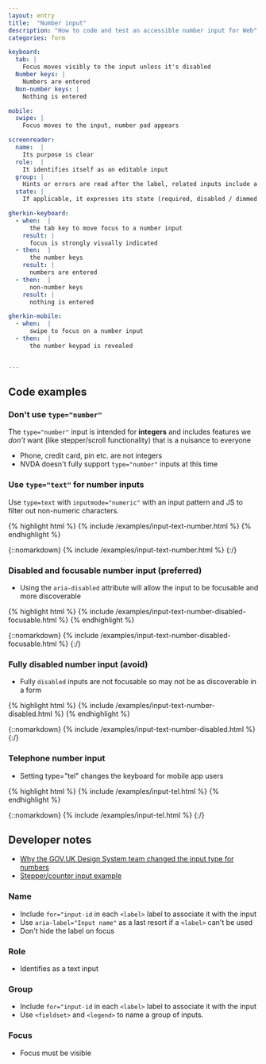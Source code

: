 ```yaml
---
layout: entry
title:  "Number input"
description: "How to code and test an accessible number input for Web"
categories: form

keyboard:
  tab: |
    Focus moves visibly to the input unless it's disabled
  Number keys: |
    Numbers are entered
  Non-number keys: |
    Nothing is entered

mobile:
  swipe: |
    Focus moves to the input, number pad appears

screenreader:
  name:  |
    Its purpose is clear
  role:  |
    It identifies itself as an editable input
  group: |
    Hints or errors are read after the label, related inputs include a group name (Ex: Enter your personal information)
  state: |
    If applicable, it expresses its state (required, disabled / dimmed / unavailable)

gherkin-keyboard: 
  - when:  |
      the tab key to move focus to a number input
    result: |
      focus is strongly visually indicated
  - then:  |
      the number keys
    result: |
      numbers are entered
  - then:  |
      non-number keys
    result: |
      nothing is entered

gherkin-mobile:
  - when:  |
      swipe to focus on a number input
  - then:  |
      the number keypad is revealed


---
```


## Code examples

### Don't use `type="number"`

The `type="number"` input is intended for **integers** and includes features we _don't_ want (like stepper/scroll functionality) that is a nuisance to everyone 

- Phone, credit card, pin etc. are not integers
- NVDA doesn't fully support `type="number"` inputs at this time

### Use `type="text"` for number inputs

Use `type=text` with `inputmode="numeric"` with an input pattern and JS to filter out non-numeric characters.

{% highlight html %}
{% include /examples/input-text-number.html %}
{% endhighlight %}

{::nomarkdown}
<example>
{% include /examples/input-text-number.html %}
</example>
{:/}

### Disabled and focusable number input (preferred)

- Using the `aria-disabled` attribute will allow the input to be focusable and more discoverable

{% highlight html %}
{% include /examples/input-text-number-disabled-focusable.html %}
{% endhighlight %}

{::nomarkdown}
<example>
{% include /examples/input-text-number-disabled-focusable.html %}
</example>
{:/}

### Fully disabled number input (avoid)

- Fully `disabled` inputs are not focusable so may not be as discoverable in a form

{% highlight html %}
{% include /examples/input-text-number-disabled.html %}
{% endhighlight %}

{::nomarkdown}
<example>
{% include /examples/input-text-number-disabled.html %}
</example>
{:/}

### Telephone number input

- Setting type="tel" changes the keyboard for mobile app users

{% highlight html %}
{% include /examples/input-tel.html %}
{% endhighlight %}

{::nomarkdown}
<example>
{% include /examples/input-tel.html %}
</example>
{:/}

## Developer notes

- [Why the GOV.UK Design System team changed the input type for numbers](https://technology.blog.gov.uk/2020/02/24/why-the-gov-uk-design-system-team-changed-the-input-type-for-numbers/)
- [Stepper/counter input example](/checklist-web/stepper-input/)

### Name
- Include `for="input-id` in each `<label>` label to associate it with the input
- Use `aria-label="Input name"` as a last resort if a `<label>` can't be used
- Don't hide the label on focus

### Role
- Identifies as a text input


### Group
- Include `for="input-id` in each `<label>` label to associate it with the input
- Use `<fieldset>` and `<legend>` to name a group of inputs.

### Focus
- Focus must be visible
